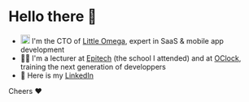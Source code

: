 # Hello there 👋

- <img src="https://little-omega.net/favicon.ico" height="18px"/> I'm the CTO of [Little Omega](https://little-omega.com), expert in SaaS & mobile app development
- :teacher: I'm a lecturer at [Epitech](https://epitech.eu) (the school I attended) and at [OClock](https://oclock.io), training the next generation of developpers
- 📇 Here is my [LinkedIn](https://linkedin.com/in/forandquentin) <!--and [Website](https://quentin.forand.fr) (I'll add a blog **someday** ;) )-->

<!-- I also do coaching for technical leaders [book a intro call](https://calendly.com/qforand/coaching)-->

<!--Oh and I am building one micro app a week starting **NOW** (2024-05-13 - 24W20)-->

<!--## µApp

I'm building one µApp a week.
Every month I select one that I'll keep iterating on, and every quarter, and every year...
In 52 weeks, I'll have made 40 micro apps + 11 "normal" app + and 1 business = 52 ;)

**NB**: µApp includes trying to earn revenues with SLG or PLG 😉

The list:
- _24W20_ **WIP** [En Garde](#): Social hardening against social engineering

<!-- Oh! and welcome to [my github](https://github.com/qntfrd?tab=repositories&type=source)! -->

Cheers :heart:
